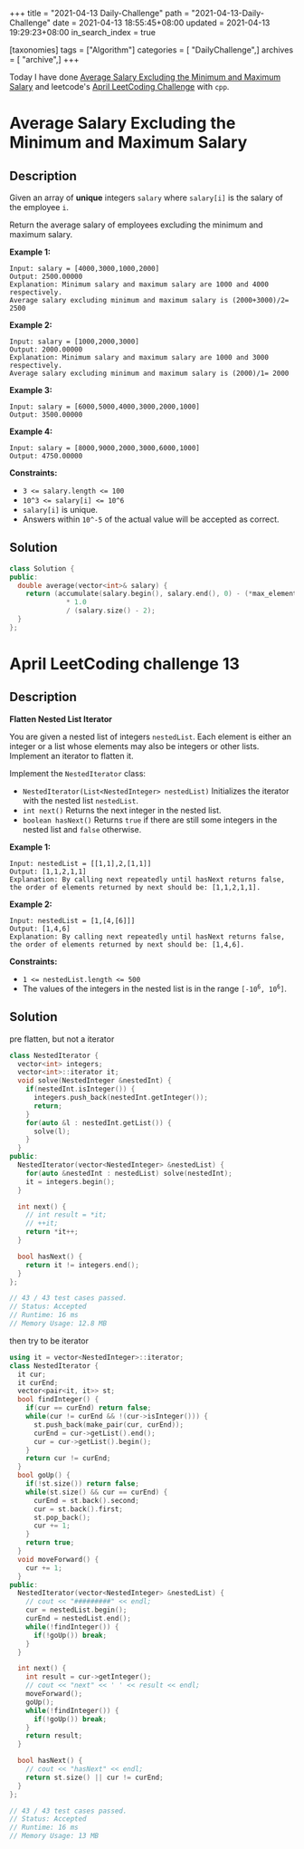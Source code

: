 +++
title = "2021-04-13 Daily-Challenge"
path = "2021-04-13-Daily-Challenge"
date = 2021-04-13 18:55:45+08:00
updated = 2021-04-13 19:29:23+08:00
in_search_index = true

[taxonomies]
tags = ["Algorithm"]
categories = [ "DailyChallenge",]
archives = [ "archive",]
+++

Today I have done [Average Salary Excluding the Minimum and Maximum Salary](https://leetcode.com/problems/average-salary-excluding-the-minimum-and-maximum-salary/) and leetcode's [April LeetCoding Challenge](https://leetcode.com/explore/challenge/card/april-leetcoding-challenge-2021/594/week-2-april-8th-april-14th/3706/) with `cpp`.

<!-- more -->

# Average Salary Excluding the Minimum and Maximum Salary

## Description

Given an array of **unique** integers `salary` where `salary[i]` is the salary of the employee `i`.

Return the average salary of employees excluding the minimum and maximum salary.

 

**Example 1:**

```
Input: salary = [4000,3000,1000,2000]
Output: 2500.00000
Explanation: Minimum salary and maximum salary are 1000 and 4000 respectively.
Average salary excluding minimum and maximum salary is (2000+3000)/2= 2500
```

**Example 2:**

```
Input: salary = [1000,2000,3000]
Output: 2000.00000
Explanation: Minimum salary and maximum salary are 1000 and 3000 respectively.
Average salary excluding minimum and maximum salary is (2000)/1= 2000
```

**Example 3:**

```
Input: salary = [6000,5000,4000,3000,2000,1000]
Output: 3500.00000
```

**Example 4:**

```
Input: salary = [8000,9000,2000,3000,6000,1000]
Output: 4750.00000
```

 

**Constraints:**

- `3 <= salary.length <= 100`
- `10^3 <= salary[i] <= 10^6`
- `salary[i]` is unique.
- Answers within `10^-5` of the actual value will be accepted as correct.

## Solution

``` cpp
class Solution {
public:
  double average(vector<int>& salary) {
    return (accumulate(salary.begin(), salary.end(), 0) - (*max_element(salary.begin(), salary.end())) - (*min_element(salary.begin(), salary.end()))) 
              * 1.0 
              / (salary.size() - 2);
  }
};
```

# April LeetCoding challenge 13

## Description

**Flatten Nested List Iterator**

You are given a nested list of integers `nestedList`. Each element is either an integer or a list whose elements may also be integers or other lists. Implement an iterator to flatten it.

Implement the `NestedIterator` class:

- `NestedIterator(List<NestedInteger> nestedList)` Initializes the iterator with the nested list `nestedList`.
- `int next()` Returns the next integer in the nested list.
- `boolean hasNext()` Returns `true` if there are still some integers in the nested list and `false` otherwise.

 

**Example 1:**

```
Input: nestedList = [[1,1],2,[1,1]]
Output: [1,1,2,1,1]
Explanation: By calling next repeatedly until hasNext returns false, the order of elements returned by next should be: [1,1,2,1,1].
```

**Example 2:**

```
Input: nestedList = [1,[4,[6]]]
Output: [1,4,6]
Explanation: By calling next repeatedly until hasNext returns false, the order of elements returned by next should be: [1,4,6].
```

 

**Constraints:**

- `1 <= nestedList.length <= 500`
- The values of the integers in the nested list is in the range <code>[-10<sup>6</sup>, 10<sup>6</sup>]</code>.

## Solution

pre flatten, but not a iterator

``` cpp
class NestedIterator {
  vector<int> integers;
  vector<int>::iterator it;
  void solve(NestedInteger &nestedInt) {
    if(nestedInt.isInteger()) {
      integers.push_back(nestedInt.getInteger());
      return;
    }
    for(auto &l : nestedInt.getList()) {
      solve(l);
    }
  }
public:
  NestedIterator(vector<NestedInteger> &nestedList) {
    for(auto &nestedInt : nestedList) solve(nestedInt);
    it = integers.begin();
  }

  int next() {
    // int result = *it;
    // ++it;
    return *it++;
  }

  bool hasNext() {
    return it != integers.end();
  }
};

// 43 / 43 test cases passed.
// Status: Accepted
// Runtime: 16 ms
// Memory Usage: 12.8 MB
```

then try to be iterator

``` cpp
using it = vector<NestedInteger>::iterator;
class NestedIterator {
  it cur;
  it curEnd;
  vector<pair<it, it>> st;
  bool findInteger() {
    if(cur == curEnd) return false;
    while(cur != curEnd && !(cur->isInteger())) {
      st.push_back(make_pair(cur, curEnd));
      curEnd = cur->getList().end();
      cur = cur->getList().begin();
    }
    return cur != curEnd;
  }
  bool goUp() {
    if(!st.size()) return false;
    while(st.size() && cur == curEnd) {
      curEnd = st.back().second;
      cur = st.back().first;
      st.pop_back();
      cur += 1;
    }
    return true;
  }
  void moveForward() {
    cur += 1;
  }
public:
  NestedIterator(vector<NestedInteger> &nestedList) {
    // cout << "#########" << endl;
    cur = nestedList.begin();
    curEnd = nestedList.end();
    while(!findInteger()) {
      if(!goUp()) break;
    }
  }

  int next() {
    int result = cur->getInteger();
    // cout << "next" << ' ' << result << endl;
    moveForward();
    goUp();
    while(!findInteger()) {
      if(!goUp()) break;
    }
    return result;
  }

  bool hasNext() {
    // cout << "hasNext" << endl;
    return st.size() || cur != curEnd;
  }
};

// 43 / 43 test cases passed.
// Status: Accepted
// Runtime: 16 ms
// Memory Usage: 13 MB
```
